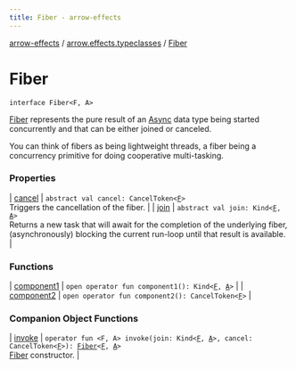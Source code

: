 ```yaml
---
title: Fiber - arrow-effects
---
```


[arrow-effects](../../index.html) / [arrow.effects.typeclasses](../index.html) / [Fiber](./index.html)

# Fiber

`interface Fiber<F, A>`

[Fiber](./index.html) represents the pure result of an [Async](../-async/index.html) data type
being started concurrently and that can be either joined or canceled.

You can think of fibers as being lightweight threads, a fiber being a
concurrency primitive for doing cooperative multi-tasking.

### Properties

| [cancel](cancel.html) | `abstract val cancel: CancelToken<`[`F`](index.html#F)`>`<br>Triggers the cancellation of the fiber. |
| [join](join.html) | `abstract val join: Kind<`[`F`](index.html#F)`, `[`A`](index.html#A)`>`<br>Returns a new task that will await for the completion of the underlying fiber, (asynchronously) blocking the current run-loop until that result is available. |

### Functions

| [component1](component1.html) | `open operator fun component1(): Kind<`[`F`](index.html#F)`, `[`A`](index.html#A)`>` |
| [component2](component2.html) | `open operator fun component2(): CancelToken<`[`F`](index.html#F)`>` |

### Companion Object Functions

| [invoke](invoke.html) | `operator fun <F, A> invoke(join: Kind<`[`F`](invoke.html#F)`, `[`A`](invoke.html#A)`>, cancel: CancelToken<`[`F`](invoke.html#F)`>): `[`Fiber`](./index.html)`<`[`F`](invoke.html#F)`, `[`A`](invoke.html#A)`>`<br>[Fiber](./index.html) constructor. |

